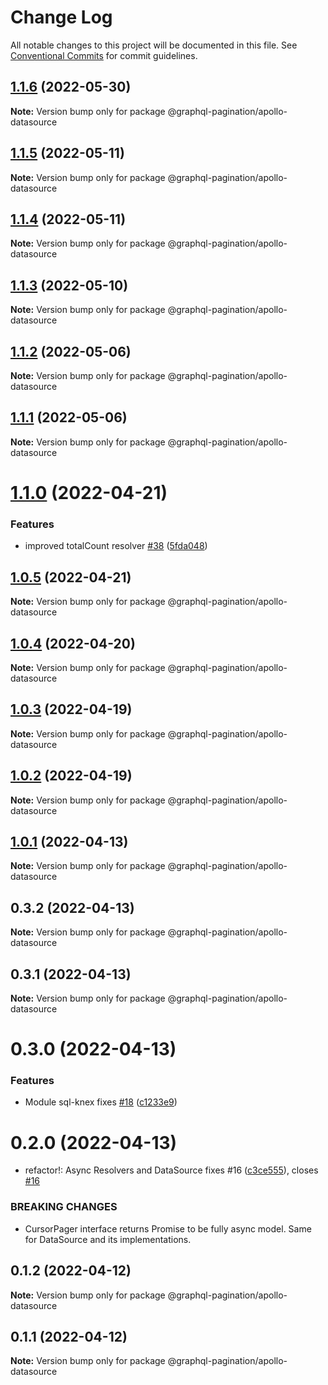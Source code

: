# Change Log

All notable changes to this project will be documented in this file.
See [Conventional Commits](https://conventionalcommits.org) for commit guidelines.

## [1.1.6](https://github.com/lkrzyzanek/graphql-pagination/compare/@graphql-pagination/apollo-datasource@1.1.5...@graphql-pagination/apollo-datasource@1.1.6) (2022-05-30)

**Note:** Version bump only for package @graphql-pagination/apollo-datasource





## [1.1.5](https://github.com/lkrzyzanek/graphql-pagination/compare/@graphql-pagination/apollo-datasource@1.1.4...@graphql-pagination/apollo-datasource@1.1.5) (2022-05-11)

**Note:** Version bump only for package @graphql-pagination/apollo-datasource





## [1.1.4](https://github.com/lkrzyzanek/graphql-pagination/compare/@graphql-pagination/apollo-datasource@1.1.3...@graphql-pagination/apollo-datasource@1.1.4) (2022-05-11)

**Note:** Version bump only for package @graphql-pagination/apollo-datasource





## [1.1.3](https://github.com/lkrzyzanek/graphql-pagination/compare/@graphql-pagination/apollo-datasource@1.1.2...@graphql-pagination/apollo-datasource@1.1.3) (2022-05-10)

**Note:** Version bump only for package @graphql-pagination/apollo-datasource





## [1.1.2](https://github.com/lkrzyzanek/graphql-pagination/compare/@graphql-pagination/apollo-datasource@1.1.1...@graphql-pagination/apollo-datasource@1.1.2) (2022-05-06)

**Note:** Version bump only for package @graphql-pagination/apollo-datasource





## [1.1.1](https://github.com/lkrzyzanek/graphql-pagination/compare/@graphql-pagination/apollo-datasource@1.1.0...@graphql-pagination/apollo-datasource@1.1.1) (2022-05-06)

**Note:** Version bump only for package @graphql-pagination/apollo-datasource





# [1.1.0](https://github.com/lkrzyzanek/graphql-pagination/compare/@graphql-pagination/apollo-datasource@1.0.5...@graphql-pagination/apollo-datasource@1.1.0) (2022-04-21)


### Features

* improved totalCount resolver [#38](https://github.com/lkrzyzanek/graphql-pagination/issues/38) ([5fda048](https://github.com/lkrzyzanek/graphql-pagination/commit/5fda048e235a707c79afb0975b430ed306a38816))





## [1.0.5](https://github.com/lkrzyzanek/graphql-pagination/compare/@graphql-pagination/apollo-datasource@1.0.4...@graphql-pagination/apollo-datasource@1.0.5) (2022-04-21)

**Note:** Version bump only for package @graphql-pagination/apollo-datasource





## [1.0.4](https://github.com/lkrzyzanek/graphql-pagination/compare/@graphql-pagination/apollo-datasource@1.0.3...@graphql-pagination/apollo-datasource@1.0.4) (2022-04-20)

**Note:** Version bump only for package @graphql-pagination/apollo-datasource





## [1.0.3](https://github.com/lkrzyzanek/graphql-pagination/compare/@graphql-pagination/apollo-datasource@1.0.2...@graphql-pagination/apollo-datasource@1.0.3) (2022-04-19)

**Note:** Version bump only for package @graphql-pagination/apollo-datasource





## [1.0.2](https://github.com/lkrzyzanek/graphql-pagination/compare/@graphql-pagination/apollo-datasource@1.0.1...@graphql-pagination/apollo-datasource@1.0.2) (2022-04-19)

**Note:** Version bump only for package @graphql-pagination/apollo-datasource





## [1.0.1](https://github.com/lkrzyzanek/graphql-pagination/compare/@graphql-pagination/apollo-datasource@1.0.0...@graphql-pagination/apollo-datasource@1.0.1) (2022-04-13)

**Note:** Version bump only for package @graphql-pagination/apollo-datasource





## 0.3.2 (2022-04-13)

**Note:** Version bump only for package @graphql-pagination/apollo-datasource





## 0.3.1 (2022-04-13)

**Note:** Version bump only for package @graphql-pagination/apollo-datasource





# 0.3.0 (2022-04-13)


### Features

* Module sql-knex fixes [#18](https://github.com/lkrzyzanek/graphql-pagination/issues/18) ([c1233e9](https://github.com/lkrzyzanek/graphql-pagination/commit/c1233e9a014e195da46292971e1cf208ccca1a28))





# 0.2.0 (2022-04-13)


* refactor!: Async Resolvers and DataSource fixes #16 ([c3ce555](https://github.com/lkrzyzanek/graphql-pagination/commit/c3ce5557d9e3c8941c2d014313dc02ac0bf1f8d0)), closes [#16](https://github.com/lkrzyzanek/graphql-pagination/issues/16)


### BREAKING CHANGES

* CursorPager interface returns Promise<Connection> to be fully async model. Same for DataSource and its implementations.





## 0.1.2 (2022-04-12)

**Note:** Version bump only for package @graphql-pagination/apollo-datasource





## 0.1.1 (2022-04-12)

**Note:** Version bump only for package @graphql-pagination/apollo-datasource
